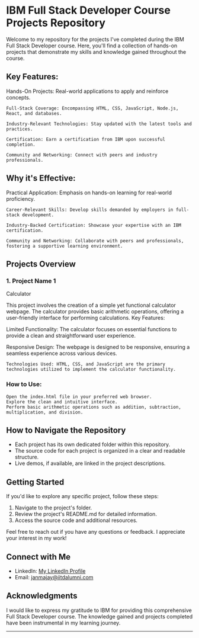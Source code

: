 

# IBM Full Stack Developer Course Projects Repository

Welcome to my repository for the projects I've completed during the IBM Full Stack Developer course. Here, you'll find a collection of hands-on projects that demonstrate my skills and knowledge gained throughout the course.

## Key Features:
Hands-On Projects: Real-world applications to apply and reinforce concepts.

    Full-Stack Coverage: Encompassing HTML, CSS, JavaScript, Node.js, React, and databases.

    Industry-Relevant Technologies: Stay updated with the latest tools and practices.

    Certification: Earn a certification from IBM upon successful completion.

    Community and Networking: Connect with peers and industry professionals.

## Why it's Effective:
Practical Application: Emphasis on hands-on learning for real-world proficiency.

    Career-Relevant Skills: Develop skills demanded by employers in full-stack development.

    Industry-Backed Certification: Showcase your expertise with an IBM certification.

    Community and Networking: Collaborate with peers and professionals, fostering a supportive learning environment.

## Projects Overview

### 1. Project Name 1
Calculator

This project involves the creation of a simple yet functional calculator webpage. The calculator provides basic arithmetic operations, offering a user-friendly interface for performing calculations.
Key Features:

Limited Functionality: The calculator focuses on essential functions to provide a clean and straightforward user experience.

Responsive Design: The webpage is designed to be responsive, ensuring a seamless experience across various devices.

    Technologies Used: HTML, CSS, and JavaScript are the primary technologies utilized to implement the calculator functionality.

### How to Use:

    Open the index.html file in your preferred web browser.
    Explore the clean and intuitive interface.
    Perform basic arithmetic operations such as addition, subtraction, multiplication, and division.


## How to Navigate the Repository

- Each project has its own dedicated folder within this repository.
- The source code for each project is organized in a clear and readable structure.
- Live demos, if available, are linked in the project descriptions.

## Getting Started

If you'd like to explore any specific project, follow these steps:

1. Navigate to the project's folder.
2. Review the project's README.md for detailed information.
3. Access the source code and additional resources.

Feel free to reach out if you have any questions or feedback. I appreciate your interest in my work!

## Connect with Me

- LinkedIn: [My LinkedIn Profile](https://www.linkedin.com/in/janmajay-kumar-82b37121/)
- Email: janmajay@iitdalumni.com

## Acknowledgments

I would like to express my gratitude to IBM for providing this comprehensive Full Stack Developer course. The knowledge gained and projects completed have been instrumental in my learning journey.

---



